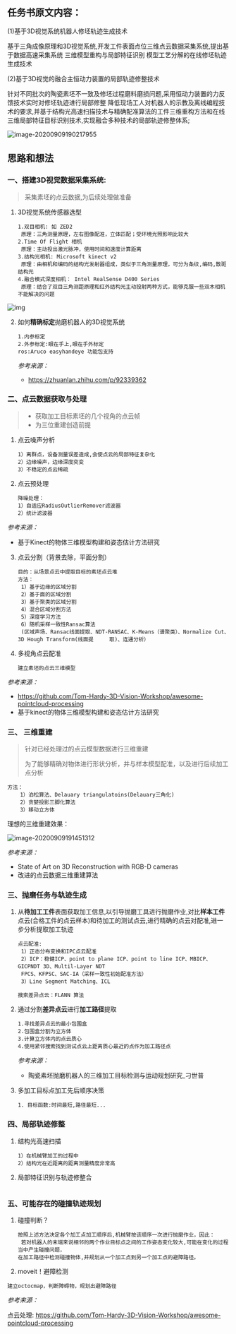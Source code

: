 

## 任务书原文内容：

(1)基于3D视觉系统机器人修坯轨迹生成技术

​		基于三角成像原理和3D视觉系统,开发工件表面点位三维点云数据采集系统,提出基于数据高速采集系统 三维模型重构与局部特征识别 模型工艺分解的在线修坯轨迹生成技术

(2)基于3D视觉的融合主恒动力装置的局部轨迹修整技术

​	    针对不同批次的陶瓷素坯不一致及修坯过程磨料磨损问题,采用恒动力装置的力反馈技术实时对修坯轨迹进行局部修整 降低现场工人对机器人的示教及离线编程技术的要求,并基于结构光高速扫描技术与精确配准算法的工件三维重构方法和在线三维局部特征目标识别技术,实现融合多种技术的局部轨迹修整体系;

![image-20200909190217955](/home/zhangeaky/.config/Typora/typora-user-images/image-20200909190217955.png)

## 思路和想法

### 一、搭建3D视觉数据采集系统:

> 采集素坯的点云数据,为后续处理做准备

1. 3D视觉系统传感器选型

   ```mysql
   1.双目相机: 如 ZED2 
   	原理：三角测量原理，左右图像配准，立体匹配；受环境光照影响比较大
   2.Time Of Flight 相机
   	原理：主动投出激光脉冲，使用时间和速度计算距离
   3.结构光相机: Microsoft kinect v2
   	原理：由相机和编码的结构光发射器组成，类似于三角测量原理，可分为条纹,编码,散斑结构光
   4.融合模式深度相机： Intel RealSense D400 Series
   	原理：结合了双目三角测距原理和红外结构光主动投射两种方式，能够克服一些双木相机不能解决的问题
   ```
   

   
![img](https://img2018.cnblogs.com/blog/976394/201907/976394-20190715220139011-2055005643.jpg)
   

   
2. 如何**精确标定**抛磨机器人的3D视觉系统

   ```
   1.内参标定
   2.外参标定:眼在手上,眼在手外标定
   ros:Aruco easyhandeye 功能包支持
   ```

   *参考来源：*

   - https://zhuanlan.zhihu.com/p/92339362

### 二、点云数据获取与处理

> - 获取加工目标素坯的几个视角的点云帧
> - 为三位重建创造前提

1. 点云噪声分析

   ```mysql
   1）离群点，设备测量误差造成,会使点云的局部特征复杂化
   2）边缘噪声，边缘深度突变
   3）不稳定的点云稀疏
   ```

2. 点云预处理

   ```mysql
   降噪处理：
   1）自适应RadiusOutlierRemover滤波器
   2）统计滤波器
   ```

*参考来源：*

- 基于Kinect的物体三维模型构建和姿态估计方法研究

3. 点云分割（背景去除，平面分割）

   ```mysql
   目的：从场景点云中提取目标的素坯点云堆
   方法：
   	1）基于边缘的区域分割
   	2）基于面的区域分割
   	3）基于聚类的区域分割
   	4）混合区域分割方法
   	5）深度学习方法
   	6）随机采样一致性Ransac算法
    (区域声场、Ransac线面提取、NDT-RANSAC、K-Means（谱聚类）、Normalize Cut、3D Hough Transform(线面提     取)、连通分析）
   ```

4. 多视角点云配准

   ```
   建立素坯的点云三维模型
   ```

*参考来源：*

- https://github.com/Tom-Hardy-3D-Vision-Workshop/awesome-pointcloud-processing
- 基于kinect的物体三维模型构建和姿态估计方法研究

### 三、 三维重建

> 针对已经处理过的点云模型数据进行三维重建
>
> 为了能够精确对物体进行形状分析，并与样本模型配准，以及进行后续加工点分析

```mysql
方法：
	1）泊松算法、Delauary triangulatoins(Delauary三角化)
	2）贪婪投影三脚化算法
    3）移动立方体
```

理想的三维重建效果：

![image-20200909191451312](/home/zhangeaky/.config/Typora/typora-user-images/image-20200909191451312.png)

*参考来源：*

- State of Art on 3D Reconstruction with RGB-D cameras
- 改进的点云数据三维重建算法

### 三、抛磨任务与轨迹生成

1. 从**待加工工件**表面获取加工信息,以引导抛磨工具进行抛磨作业,对比**样本工件**点云(合格工件的点云样本)和待加工的测试点云,进行精确的点云对配准,进一步分析提取加工轨迹

   ```mysql
   点云配准:
   	1）正态分布变换和IPC点云配准
   	2）ICP：稳健ICP、point to plane ICP、point to line ICP、MBICP、GICPNDT 3D、Multil-Layer NDT
   	FPCS、KFPSC、SAC-IA（采样一致性初始配准方法）
   	3）Line Segment Matching、ICL
   	
   搜索差异点云：FLANN 算法
   ```

2. 通过分割**差异点云**进行**加工路径**提取

   ```
   1.寻找差异点云的最小包围盒
   2.包围盒分割为立方体
   3.计算立方体内的点云质心
   4.使用紧邻搜索找到测试点云上距离质心最近的点作为加工路径点
   ```
   
   *参考来源：*
   
   - 陶瓷素坯抛磨机器人的三维加工目标检测与运动规划研究_刁世普

3. 多加工目标点加工先后顺序决策

   ```mysql
   1. 目标函数:时间最短,路径最短...
   ```

### 四、局部轨迹修整

1. 结构光高速扫描

   ```mysql
   1）在机械臂加工的过程中
   2）结构光在近距离的距离测量精度非常高
   ```

2. 局部特征识别与轨迹修整合

   ```
   
   ```

### 五、可能存在的碰撞轨迹规划

1. 碰撞判断？

   ```
   按照上述方法决定各个加工点加工顺序后,机械臂按该顺序一次进行抛磨作业，因此：
   	若对机器人的末端来说相邻的两个作业目标点之间的工作姿态变化较大,可能在变化的过程当中产生碰撞问题，
   在加工路径中检测碰撞物体,并规划从一个加工点到另一个加工点的避障路径。
   ```

2.   moveit！避障检测

   ```
   建立octocmap，判断障碍物，规划出避障路径
   ```

*参考来源：*

点云处理: https://github.com/Tom-Hardy-3D-Vision-Workshop/awesome-pointcloud-processing